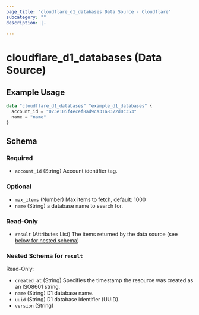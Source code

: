 ```yaml
---
page_title: "cloudflare_d1_databases Data Source - Cloudflare"
subcategory: ""
description: |-
  
---
```


# cloudflare_d1_databases (Data Source)



## Example Usage

```terraform
data "cloudflare_d1_databases" "example_d1_databases" {
  account_id = "023e105f4ecef8ad9ca31a8372d0c353"
  name = "name"
}
```

<!-- schema generated by tfplugindocs -->
## Schema

### Required

- `account_id` (String) Account identifier tag.

### Optional

- `max_items` (Number) Max items to fetch, default: 1000
- `name` (String) a database name to search for.

### Read-Only

- `result` (Attributes List) The items returned by the data source (see [below for nested schema](#nestedatt--result))

<a id="nestedatt--result"></a>
### Nested Schema for `result`

Read-Only:

- `created_at` (String) Specifies the timestamp the resource was created as an ISO8601 string.
- `name` (String) D1 database name.
- `uuid` (String) D1 database identifier (UUID).
- `version` (String)



